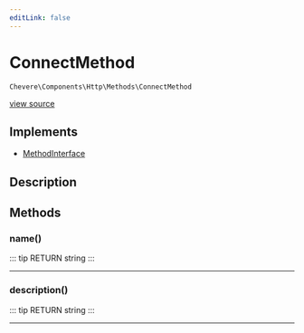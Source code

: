 ```yaml
---
editLink: false
---
```


# ConnectMethod

`Chevere\Components\Http\Methods\ConnectMethod`

[view source](https://github.com/chevere/chevere/blob/master/Http/Methods/ConnectMethod.php)

## Implements

- [MethodInterface](../../../Interfaces/Http/MethodInterface.md)

## Description



## Methods

### name()

::: tip RETURN
string
:::

---

### description()

::: tip RETURN
string
:::

---

